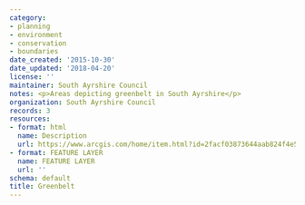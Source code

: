 ```yaml
---
category:
- planning
- environment
- conservation
- boundaries
date_created: '2015-10-30'
date_updated: '2018-04-20'
license: ''
maintainer: South Ayrshire Council
notes: <p>Areas depicting greenbelt in South Ayrshire</p>
organization: South Ayrshire Council
records: 3
resources:
- format: html
  name: Description
  url: https://www.arcgis.com/home/item.html?id=2facf03873644aab824f4e5ccaed4d7d
- format: FEATURE LAYER
  name: FEATURE LAYER
  url: ''
schema: default
title: Greenbelt
---
```

